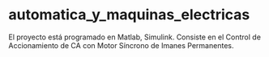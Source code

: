 # automatica_y_maquinas_electricas
El proyecto está programado en Matlab, Simulink. Consiste en el Control de Accionamiento de CA con Motor Síncrono de Imanes Permanentes.
